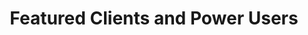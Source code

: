 ---
title: 'Featured Clients and Power Users'
menu: 'Recognition'
onpage_menu: false
body_classes: 'title-h1h2 header-dark header-transparent'
metadata:
    description: 'From professional traders in every market to institutions, arbitrageurs, and signal providers, ChartVPS hosts data for hundreds of market participants, on supply and demand sides.'
content:
    items: '@self.modular'
---